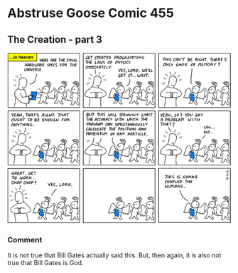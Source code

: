 # Abstruse Goose Comic 455
## The Creation - part 3

![image](QM_is_actually_a_hardware_problem.png)
### Comment
It is not true that Bill Gates actually said this.  But, then again, it is also not true that Bill Gates is God.
